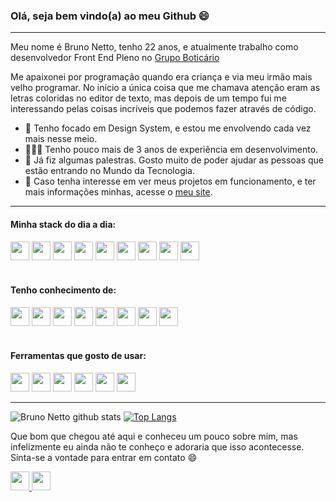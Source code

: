 ### Olá, seja bem vindo(a) ao meu Github 😄

----

Meu nome é Bruno Netto, tenho 22 anos, e atualmente trabalho como desenvolvedor Front End Pleno no [Grupo Boticário](https://www.grupoboticario.com.br/)

Me apaixonei por programação quando era criança e via meu irmão mais velho programar. No início a única coisa que me chamava atenção eram as letras coloridas no editor de texto, mas depois de um tempo fui me interessando pelas coisas incríveis que podemos fazer através de código.

- 🎨 Tenho focado em Design System, e estou me envolvendo cada vez mais nesse meio.
- 👨🏾‍💻 Tenho pouco mais de 3 anos de experiência em desenvolvimento.
- 👥 Já fiz algumas palestras. Gosto muito de poder ajudar as pessoas que estão entrando no Mundo da Tecnologia.
- 🔗 Caso tenha interesse em ver meus projetos em funcionamento, e ter mais informações minhas, acesse o [meu site](https://brunonetto.vercel.app).

----

#### Minha stack do dia a dia: 
<div>
  <img height="30em" src="https://img.shields.io/badge/HTML5-E34F26?style=for-the-badge&logo=html5&logoColor=white">
  <img height="30em" src="https://img.shields.io/badge/CSS3-1572B6?style=for-the-badge&logo=css3&logoColor=white">
  <img height="30em" src="https://img.shields.io/badge/JavaScript-F7DF1E?style=for-the-badge&logo=javascript&logoColor=white">
  <img height="30em" src="https://img.shields.io/badge/TypeScript-ffffff?style=for-the-badge&logo=typescript&logoColor=0078D4">
  <img height="30em" src="https://img.shields.io/badge/React-20232A?style=for-the-badge&logo=react&logoColor=61DAFB">
  <img height="30em" src="https://img.shields.io/badge/GIT-E34F26?style=for-the-badge&logo=git&logoColor=white">
  <img height="30em" src="https://img.shields.io/badge/BITBUCKET-2684FF?style=for-the-badge&logo=bitbucket&logoColor=white">
  <img height="30em" src="https://img.shields.io/badge/STORYBOOK-F2437E?style=for-the-badge&logo=storybook&logoColor=white">
  <img height="30em" src="https://img.shields.io/badge/MacOS-18242F?style=for-the-badge&logo=apple&logoColor=white">
</div>
</br>

#### Tenho conhecimento de:
<div>
    <img height="30em" src="https://img.shields.io/badge/React_Native-20232A?style=for-the-badge&logo=react&logoColor=61DAFB">
    <img height="30em" src="https://img.shields.io/badge/next.js-20232A?style=for-the-badge&logo=next.js&logoColor=white">
    <img height="30em" src="https://img.shields.io/badge/MySQL-00000F?style=for-the-badge&logo=mysql&logoColor=white">
    <img height="30em" src="https://img.shields.io/badge/styled--components-DB7093?style=for-the-badge&logo=styled-components&logoColor=white">
    <img height="30em" src="https://img.shields.io/badge/tailwindcss-38BDF8?style=for-the-badge&logo=tailwindcss&logoColor=white">
    <img height="30em" src="https://img.shields.io/badge/BOOTSTRAP-563d7c?style=for-the-badge&logo=bootstrap&logoColor=white">
    <img height="30em" src="https://img.shields.io/badge/Windows-0078D6?style=for-the-badge&logo=windows&logoColor=white">
    <img height="30em" src="https://img.shields.io/badge/Ubuntu-E95420?style=for-the-badge&logo=ubuntu&logoColor=white">
</div>
</br>

#### Ferramentas que gosto de usar:
<div>
    <img height="30em" src="https://img.shields.io/badge/notion-20232A?style=for-the-badge&logo=notion&logoColor=white">
    <img height="30em" src="https://img.shields.io/badge/INSOMNIA-5201CB?style=for-the-badge&logo=insomnia&logoColor=white">
    <img height="30em" src="https://img.shields.io/badge/GITHUB-2D333B?style=for-the-badge&logo=github&logoColor=white">
    <img height="30em" src="https://img.shields.io/badge/VITE-141414?style=for-the-badge&logo=vite&logoColor=white">
    <img height="30em" src="https://img.shields.io/badge/VERCEL-2D333B?style=for-the-badge&logo=vercel&logoColor=white">
    <img height="30em" src="https://img.shields.io/badge/Visual_Studio_Code-0078D4?style=for-the-badge&logo=visual%20studio%20code&logoColor=white">
</div>

----

![Bruno Netto github stats](https://github-readme-stats.vercel.app/api?username=nettobruno&show_icons=true&theme=onedark)
[![Top Langs](https://github-readme-stats.vercel.app/api/top-langs/?username=nettobruno&layout=compact&theme=onedark)](https://github.com/anuraghazra/github-readme-stats)

<p align="left">Que bom que chegou até aqui e conheceu um pouco sobre mim, mas infelizmente eu ainda não te conheço e adoraria que isso acontecesse. Sinta-se a vontade para entrar em contato 😄</p>

<a href="https://www.linkedin.com/in/bruno-netto-77434b187/">
  <img height="30em" src="https://img.shields.io/badge/LINKEDIN-0077B5?style=for-the-badge&logo=linkedin&logoColor=white">
</a>

<a href="mailto:brunonettomac@outlook.com">
  <img height="30em" src="https://img.shields.io/badge/EMAIL-BB001B?style=for-the-badge&logo=gmail&logoColor=white">
</a>
<br>
